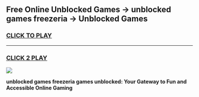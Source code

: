 
## Free Online Unblocked Games → unblocked games freezeria → Unblocked Games
<h3>
<a href="https://premium.freeplayer.one?title=unblocked_games_freezeria&ref=21F">CLICK TO PLAY</a></h3>
<hr>

<h3>
<a href="https://premium.freeplayer.one?title=unblocked_games_freezeria&ref=21F">CLICK 2 PLAY</a>
  
</h3>

<a href="https://premium.freeplayer.one?title=unblocked_games_freezeria&ref=21F/"><img src="https://clearcache.store/games.png"></a>


**unblocked games freezeria games unblocked: Your Gateway to Fun and Accessible Online Gaming**
